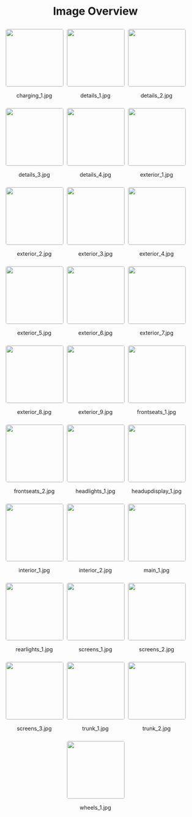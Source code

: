 <style>
    .image-gallery {
        display: flex;
        flex-wrap: wrap;
        gap: 10px;
        justify-content: center;
        padding: 10px;
    }
    .image-gallery img {
        width: 150px;
        height: auto;
        border: 1px solid #ddd;
        border-radius: 5px;
    }
    .image-gallery div {
        flex: 1 1 calc(33.333% - 20px); /* Three images per row on large screens */
        max-width: 150px;
        text-align: center;
    }
    @media (max-width: 768px) {
        .image-gallery div {
            flex: 1 1 calc(50% - 20px); /* Two images per row on medium screens */
        }
    }
    @media (max-width: 480px) {
        .image-gallery div {
            flex: 1 1 100%; /* One image per row on small screens */
        }
    }
</style>
<h1 style ="text-align: center;"> Image Overview </h1> <div class="image-gallery">
<div>
<img src="https://media.evkx.net/multimedia/models/opel/astra/astra_electric/charging_1_st.jpg">
<p>charging_1.jpg</p>
</div>
<div>
<img src="https://media.evkx.net/multimedia/models/opel/astra/astra_electric/details_1_st.jpg">
<p>details_1.jpg</p>
</div>
<div>
<img src="https://media.evkx.net/multimedia/models/opel/astra/astra_electric/details_2_st.jpg">
<p>details_2.jpg</p>
</div>
<div>
<img src="https://media.evkx.net/multimedia/models/opel/astra/astra_electric/details_3_st.jpg">
<p>details_3.jpg</p>
</div>
<div>
<img src="https://media.evkx.net/multimedia/models/opel/astra/astra_electric/details_4_st.jpg">
<p>details_4.jpg</p>
</div>
<div>
<img src="https://media.evkx.net/multimedia/models/opel/astra/astra_electric/exterior_1_st.jpg">
<p>exterior_1.jpg</p>
</div>
<div>
<img src="https://media.evkx.net/multimedia/models/opel/astra/astra_electric/exterior_2_st.jpg">
<p>exterior_2.jpg</p>
</div>
<div>
<img src="https://media.evkx.net/multimedia/models/opel/astra/astra_electric/exterior_3_st.jpg">
<p>exterior_3.jpg</p>
</div>
<div>
<img src="https://media.evkx.net/multimedia/models/opel/astra/astra_electric/exterior_4_st.jpg">
<p>exterior_4.jpg</p>
</div>
<div>
<img src="https://media.evkx.net/multimedia/models/opel/astra/astra_electric/exterior_5_st.jpg">
<p>exterior_5.jpg</p>
</div>
<div>
<img src="https://media.evkx.net/multimedia/models/opel/astra/astra_electric/exterior_6_st.jpg">
<p>exterior_6.jpg</p>
</div>
<div>
<img src="https://media.evkx.net/multimedia/models/opel/astra/astra_electric/exterior_7_st.jpg">
<p>exterior_7.jpg</p>
</div>
<div>
<img src="https://media.evkx.net/multimedia/models/opel/astra/astra_electric/exterior_8_st.jpg">
<p>exterior_8.jpg</p>
</div>
<div>
<img src="https://media.evkx.net/multimedia/models/opel/astra/astra_electric/exterior_9_st.jpg">
<p>exterior_9.jpg</p>
</div>
<div>
<img src="https://media.evkx.net/multimedia/models/opel/astra/astra_electric/frontseats_1_st.jpg">
<p>frontseats_1.jpg</p>
</div>
<div>
<img src="https://media.evkx.net/multimedia/models/opel/astra/astra_electric/frontseats_2_st.jpg">
<p>frontseats_2.jpg</p>
</div>
<div>
<img src="https://media.evkx.net/multimedia/models/opel/astra/astra_electric/headlights_1_st.jpg">
<p>headlights_1.jpg</p>
</div>
<div>
<img src="https://media.evkx.net/multimedia/models/opel/astra/astra_electric/headupdisplay_1_st.jpg">
<p>headupdisplay_1.jpg</p>
</div>
<div>
<img src="https://media.evkx.net/multimedia/models/opel/astra/astra_electric/interior_1_st.jpg">
<p>interior_1.jpg</p>
</div>
<div>
<img src="https://media.evkx.net/multimedia/models/opel/astra/astra_electric/interior_2_st.jpg">
<p>interior_2.jpg</p>
</div>
<div>
<img src="https://media.evkx.net/multimedia/models/opel/astra/astra_electric/main_1_st.jpg">
<p>main_1.jpg</p>
</div>
<div>
<img src="https://media.evkx.net/multimedia/models/opel/astra/astra_electric/rearlights_1_st.jpg">
<p>rearlights_1.jpg</p>
</div>
<div>
<img src="https://media.evkx.net/multimedia/models/opel/astra/astra_electric/screens_1_st.jpg">
<p>screens_1.jpg</p>
</div>
<div>
<img src="https://media.evkx.net/multimedia/models/opel/astra/astra_electric/screens_2_st.jpg">
<p>screens_2.jpg</p>
</div>
<div>
<img src="https://media.evkx.net/multimedia/models/opel/astra/astra_electric/screens_3_st.jpg">
<p>screens_3.jpg</p>
</div>
<div>
<img src="https://media.evkx.net/multimedia/models/opel/astra/astra_electric/trunk_1_st.jpg">
<p>trunk_1.jpg</p>
</div>
<div>
<img src="https://media.evkx.net/multimedia/models/opel/astra/astra_electric/trunk_2_st.jpg">
<p>trunk_2.jpg</p>
</div>
<div>
<img src="https://media.evkx.net/multimedia/models/opel/astra/astra_electric/wheels_1_st.jpg">
<p>wheels_1.jpg</p>
</div>
</div>
